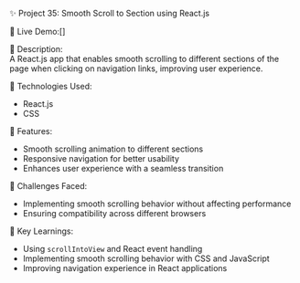✨ Project 35: Smooth Scroll to Section using React.js  

🔗 Live Demo:[]  

📄 Description:  
A React.js app that enables smooth scrolling to different sections of the page when clicking on navigation links, improving user experience.  

🔧 Technologies Used:  
- React.js  
- CSS  

🌟 Features:  
- Smooth scrolling animation to different sections  
- Responsive navigation for better usability  
- Enhances user experience with a seamless transition  

🚀 Challenges Faced:  
- Implementing smooth scrolling behavior without affecting performance  
- Ensuring compatibility across different browsers  

🎯 Key Learnings:  
- Using `scrollIntoView` and React event handling  
- Implementing smooth scrolling behavior with CSS and JavaScript  
- Improving navigation experience in React applications  
